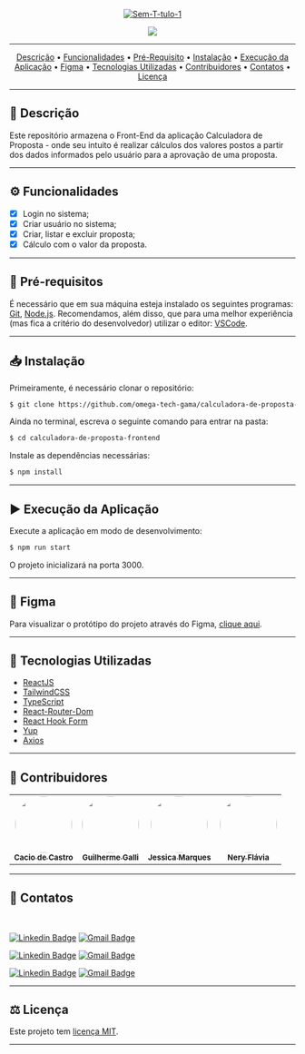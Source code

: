 <p align="center">
<a href="#"><img src="https://i.ibb.co/jZ8gPNw/Sem-T-tulo-1.png" alt="Sem-T-tulo-1" border="0"></a>
</p>

[circleci-image]: https://img.shields.io/circleci/build/github/nestjs/nest/master?token=abc123def456
[circleci-url]: https://circleci.com/gh/nestjs/nest
  
<p align="center">
<img src="https://img.shields.io/static/v1?label=license&message=MIT &color=26395F&style=for-the-badge&logo=ghost"/>

</p>
 
----

<p align="center">
 <a href="#-descricao">Descrição</a> •
 <a href="#-funcionalidades">Funcionalidades</a> •
 <a href="#-pre-requisito">Pré-Requisito</a> • 
 <a href="#-instalacao">Instalação</a> • 
 <a href="#-execucao-da-api">Execução da Aplicação</a> • 
 <a href="#-figma">Figma</a> • 
 <a href="#-tecnologias-utilizadas">Tecnologias Utilizadas</a> • 
 <a 
 <a
 href="#-contribuidores">Contribuidores</a> • 
 <a href="#-contatos">Contatos</a> • 
 <a href="#user-content--licença">Licença</a>
</p>


----

## 📑 Descrição 


Este repositório armazena o Front-End da aplicação Calculadora de Proposta - onde  seu intuito é realizar cálculos dos valores postos a partir dos dados informados pelo usuário para a aprovação de uma proposta. 

---
## ⚙ Funcionalidades
- [x] Login no sistema;
- [x] Criar usuário no sistema;
- [x] Criar, listar e excluir proposta;
 - [x] Cálculo com o valor da proposta.

---

## 🛑 Pré-requisitos
É necessário que em sua máquina esteja instalado os seguintes programas:
[Git](https://git-scm.com), [Node.js](https://nodejs.org/en/). 
Recomendamos, além disso, que para uma melhor experiência (mas fica a critério do desenvolvedor) utilizar o editor: [VSCode](https://code.visualstudio.com/).

---

## 📥 Instalação
Primeiramente, é necessário clonar o repositório:

```bash
$ git clone https://github.com/omega-tech-gama/calculadora-de-proposta-frontend.git
```
Ainda no terminal, escreva o seguinte comando para entrar na pasta:

```bash
$ cd calculadora-de-proposta-frontend
```
Instale as dependências necessárias:
```bash
$ npm install
```
---

## ▶ Execução da Aplicação
Execute a aplicação em modo de desenvolvimento:

```bash
$ npm run start
```
O projeto inicializará na porta 3000.

---
## 🎨 Figma
Para visualizar o protótipo do projeto através do Figma, [clique aqui](https://www.figma.com/file/Tcf34Owp0v9NqbbtU7ltam/Calculadora-de-Proposta?node-id=0%3A1).

---

## 🧷 Tecnologias Utilizadas

- [ReactJS](https://pt-br.reactjs.org/)
- [TailwindCSS](https://tailwindcss.com/)
- [TypeScript](https://www.typescriptlang.org/)
- [React-Router-Dom](https://reactrouter.com/web/guides/quick-start)
- [React Hook Form](https://react-hook-form.com/)
- [Yup](https://github.com/jquense/yup)
- [Axios](https://github.com/axios/axios)

---

## 🎊 Contribuidores

<table>
  <tr>
    <td align="center"><a href="https://github.com/kacyos"><img style="border-radius: 50%;" src="https://avatars.githubusercontent.com/u/48040152?v=4" width="100px;" alt=""/><br /><sub><b>Cacio de Castro</b></sub></a><br /></td>
    <td align="center"><a href="https://github.com/ggalli"><img style="border-radius: 50%;" src="https://avatars.githubusercontent.com/u/32558216?v=4" width="100px;" alt=""/><br /><sub><b>Guilherme Galli</b></sub></a><br /></td>
    <td align="center"><a href="https://github.com/jessicaMarquess"><img style="border-radius: 50%;" src="https://avatars.githubusercontent.com/u/67026304?v=4" width="100px;" alt=""/><br /><sub><b>Jessica Marques</b></sub></a><br /></td>
    <td align="center"><a href="https://github.com/NeryFFO"><img style="border-radius: 50%;" src="https://avatars.githubusercontent.com/u/86855151?v=4" width="100px;" alt=""/><br /><sub><b>Nery Flávia</b></sub></a><br /></td>
  <tr>
 <table>

---


## 📱 Contatos
</br>

[![Linkedin Badge](https://img.shields.io/badge/-Cacio-blue?style=flat-square&logo=Linkedin&logoColor=white&link=https:https://www.linkedin.com/in/cacio/)](https://www.linkedin.com/in/cacio/) 
[![Gmail Badge](https://img.shields.io/badge/-cacio.cf@gmail.com-c14438?style=flat-square&logo=Gmail&logoColor=white&link=mailto:cacio.cf@gmail.com)](mailto:cacio.cf@gmail.com)


[![Linkedin Badge](https://img.shields.io/badge/-Guilherme-blue?style=flat-square&logo=Linkedin&logoColor=white&link=https:https://www.linkedin.com/in/guilherme-galli/)](https://www.linkedin.com/in/guilherme-galli/) 
[![Gmail Badge](https://img.shields.io/badge/-guilhermegalli5@gmail.com-c14438?style=flat-square&logo=Gmail&logoColor=white&link=mailto:guilhermegalli5@gmail.com)](mailto:guilhermegalli5@gmail.com)

[![Linkedin Badge](https://img.shields.io/badge/-Jessica-blue?style=flat-square&logo=Linkedin&logoColor=white&link=https:https://www.linkedin.com/in/jessica-maria-marques/)](https://www.linkedin.com/in/jessica-maria-marques/) 
[![Gmail Badge](https://img.shields.io/badge/-jessica.marques.dev@gmail.com-c14438?style=flat-square&logo=Gmail&logoColor=white&link=mailto:jessica.marques.dev@gmail)](mailto:jessica.marques.dev@gmail.com)

---



## ⚖ Licença

Este projeto tem [licença MIT](LICENSE).

---
